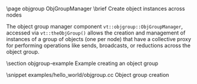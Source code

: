 \page objgroup ObjGroupManager
\brief Create object instances across nodes

The object group manager component `vt::objgroup::ObjGroupManager`, accessed via
`vt::theObjGroup()` allows the creation and management of instances of a group
of objects (one per node) that have a collective proxy for performing operations
like sends, broadcasts, or reductions across the object group.

\section objgroup-example Example creating an object group

\snippet examples/hello_world/objgroup.cc Object group creation
